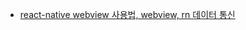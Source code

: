 - [react-native webview 사용법, webview, rn 데이터 통신](https://kyounghwan01.github.io/blog/React/react-native/react-native-webview/#rn-%E1%84%91%E1%85%B3%E1%84%85%E1%85%A9%E1%84%8C%E1%85%A6%E1%86%A8%E1%84%90%E1%85%B3-%E1%84%86%E1%85%B5%E1%86%BE-%E1%84%8B%E1%85%B0%E1%86%B8-%E1%84%87%E1%85%B2-%E1%84%85%E1%85%A1%E1%84%8B%E1%85%B5%E1%84%87%E1%85%B3%E1%84%85%E1%85%A5%E1%84%85%E1%85%B5-%E1%84%89%E1%85%A5%E1%86%AF%E1%84%8E%E1%85%B5)
